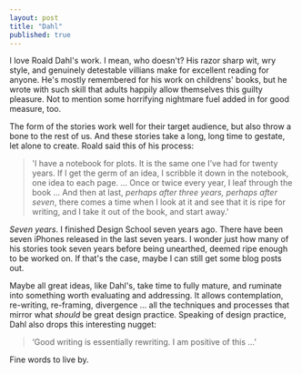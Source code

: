```yaml
---
layout: post
title: "Dahl"
published: true
---
```


I love Roald Dahl's work. I mean, who doesn't? His razor sharp wit, wry style, and genuinely detestable villians make for excellent reading for anyone. He's mostly remembered for his work on childrens' books, but he wrote with such skill that adults happily allow themselves this guilty pleasure. Not to mention some horrifying nightmare fuel added in for good measure, too. 

The form of the stories work well for their target audience, but also throw a bone to the rest of us. And these stories take a long, long time to gestate, let alone to create. Roald said this of his process:

> 'I have a notebook for plots. It is the same one I’ve had for twenty years. If I get the germ of an idea, I scribble it down in the notebook, one idea to each page. ... Once or twice every year, I leaf through the book ... And then at last, *perhaps after three years, perhaps after seven*, there comes a time when I look at it and see that it is ripe for writing, and I take it out of the book, and start away.'

*Seven years*. I finished Design School seven years ago. There have been seven iPhones released in the last seven years. I wonder just how many of his stories took seven years before being unearthed, deemed ripe enough to be worked on. If that's the case, maybe I can still get some blog posts out. 

Maybe all great ideas, like Dahl's, take time to fully mature, and ruminate into something worth evaluating and addressing. It allows contemplation, re-writing, re-framing, divergence ... all the techniques and processes that mirror what *should* be great design practice. Speaking of design practice, Dahl also drops this interesting nugget:

> ‘Good writing is essentially rewriting. I am positive of this ...’

Fine words to live by. 

